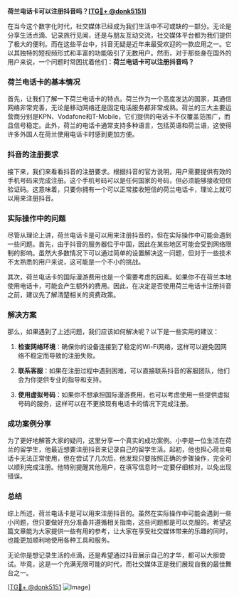 **荷兰电话卡可以注册抖音吗？[[TG💪+ @donk5151](https://t.me/s/donk5151)]**

在当今这个数字化时代，社交媒体已经成为我们生活中不可或缺的一部分。无论是分享生活点滴、记录旅行见闻，还是与朋友互动交流，社交媒体平台都为我们提供了极大的便利。而在这些平台中，抖音无疑是近年来最受欢迎的一款应用之一。它以其独特的短视频形式和丰富的功能吸引了无数用户。然而，对于那些身在国外的用户来说，一个问题时常困扰着他们：**荷兰电话卡可以注册抖音吗？**

### 荷兰电话卡的基本情况

首先，让我们了解一下荷兰电话卡的特点。荷兰作为一个高度发达的国家，其通信网络非常完善，无论是移动网络还是固定电话服务都非常成熟。荷兰的三大主要运营商分别是KPN、Vodafone和T-Mobile，它们提供的电话卡不仅覆盖范围广，而且信号稳定。此外，荷兰的电话卡通常支持多种语言，包括英语和荷兰语，这使得许多外国人在荷兰使用电话卡时感到更加方便。

### 抖音的注册要求

接下来，我们来看看抖音的注册要求。根据抖音的官方说明，用户需要提供有效的手机号码来完成注册。这个手机号码可以是任何国家的号码，但必须能够接收短信验证码。这意味着，只要你拥有一个可以正常接收短信的荷兰电话卡，理论上就可以用来注册抖音。

### 实际操作中的问题

尽管从理论上讲，荷兰电话卡是可以用来注册抖音的，但在实际操作中可能会遇到一些问题。首先，由于抖音的服务器位于中国，因此在某些地区可能会受到网络限制的影响。虽然大多数情况下可以通过简单的设置解决这一问题，但对于一些技术不太熟悉的用户来说，这可能是一个不小的挑战。

其次，荷兰电话卡的国际漫游费用也是一个需要考虑的因素。如果你不在荷兰本地使用电话卡，可能会产生额外的费用。因此，在决定是否使用荷兰电话卡注册抖音之前，建议先了解清楚相关的资费政策。

### 解决方案

那么，如果遇到了上述问题，我们应该如何解决呢？以下是一些实用的建议：

1. **检查网络环境**：确保你的设备连接到了稳定的Wi-Fi网络，这样可以避免因网络不稳定而导致的注册失败。
   
2. **联系客服**：如果在注册过程中遇到困难，可以直接联系抖音的客服团队，他们会为你提供专业的指导和支持。

3. **使用虚拟号码**：如果你不想承担国际漫游费用，也可以考虑使用一些提供虚拟号码的服务，这样可以在不更换现有电话卡的情况下完成注册。

### 成功案例分享

为了更好地解答大家的疑问，这里分享一个真实的成功案例。小李是一位生活在荷兰的留学生，他最近想要注册抖音来记录自己的留学生活。起初，他也担心荷兰电话卡无法正常使用，但在尝试了几次后，他发现只要按照正确的步骤操作，完全可以顺利完成注册。他特别提醒其他用户，在填写信息时一定要仔细核对，以免出现错误。

### 总结

综上所述，荷兰电话卡是可以用来注册抖音的。虽然在实际操作中可能会遇到一些小问题，但只要做好充分准备并遵循相关指南，这些问题都是可以克服的。希望这篇文章能为大家提供一些有用的参考，让大家在享受社交媒体带来的乐趣的同时，也能更加顺利地使用各种工具和服务。

无论你是想记录生活的点滴，还是希望通过抖音展示自己的才华，都可以大胆尝试。毕竟，这是一个充满无限可能的时代，而社交媒体正是我们展现自我的最佳舞台之一。

[[TG💪+ @donk5151](https://t.me/s/donk5151) ![Image](https://i.postimg.cc/rwNCRYN7/Snipaste-2025-04-30-17-27-05.png)]